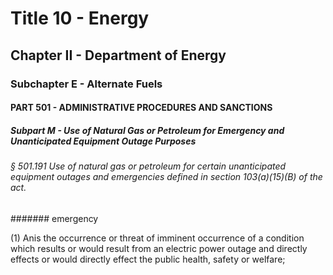 
# Title 10 - Energy
## Chapter II - Department of Energy
### Subchapter E - Alternate Fuels
#### PART 501 - ADMINISTRATIVE PROCEDURES AND SANCTIONS
##### Subpart M - Use of Natural Gas or Petroleum for Emergency and Unanticipated Equipment Outage Purposes
###### § 501.191 Use of natural gas or petroleum for certain unanticipated equipment outages and emergencies defined in section 103(a)(15)(B) of the act.
####### emergency

(1) Anis the occurrence or threat of imminent occurrence of a condition which results or would result from an electric power outage and directly effects or would directly effect the public health, safety or welfare;
